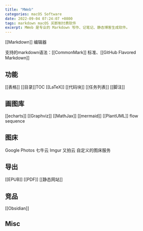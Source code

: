 ```yaml
---
title: "MWeb"
categories: macOS Software
date: 2022-09-04 07:24:07 +0800
tags: markdown macOS 买断制付费软件
excerpt: MWeb 是专业的 Markdown 写作、记笔记、静态博客生成软件。
---
```


[[Markdown]] 编辑器

支持的markdown语法：[[CommonMark]] 标准、[[GitHub Flavored Markdown]]


## 功能
[[表格]]
[[目录]]TOC
[[LaTeX]]
[[代码块]]
[[任务列表]]
[[脚注]]


## 画图库
[[echarts]]
[[Graphviz]]
[[MathJax]]
[[mermaid]]
[[PlantUML]]
flow
sequence

## 图床

Google Photos
七牛云
Imgur
又拍云
自定义的图床服务

## 导出

[[EPUB]]
[[PDF]]
[[静态网站]]

## 竞品

[[Obsidian]]


## Misc



